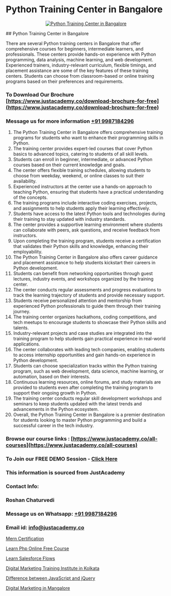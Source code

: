 # Python Training Center in Bangalore

<p align="center">
  <a href="https://justacademy.co/course-detail/python-training">
    <img src="https://justacademy.co/storage2/course_image/1709713400_course_image.webp" alt="Python Training Center in Bangalore">
  </a>
</p>
## Python Training Center in Bangalore

There are several Python training centers in Bangalore that offer comprehensive courses for beginners, intermediate learners, and professionals. These centers provide hands-on experience with Python programming, data analysis, machine learning, and web development. Experienced trainers, industry-relevant curriculum, flexible timings, and placement assistance are some of the key features of these training centers. Students can choose from classroom-based or online training programs based on their preferences and requirements.
### To Download Our Brochure [https://www.justacademy.co/download-brochure-for-free](https://www.justacademy.co/download-brochure-for-free)
### Message us for more information [+91 9987184296](https://api.whatsapp.com/send?phone=919987184296)
1) The Python Training Center in Bangalore offers comprehensive training programs for students who want to enhance their programming skills in Python.
2) The training center provides expert-led courses that cover Python basics to advanced topics, catering to students of all skill levels.
3) Students can enroll in beginner, intermediate, or advanced Python courses based on their current knowledge and goals.
4) The center offers flexible training schedules, allowing students to choose from weekday, weekend, or online classes to suit their availability.
5) Experienced instructors at the center use a hands-on approach to teaching Python, ensuring that students have a practical understanding of the concepts.
6) The training programs include interactive coding exercises, projects, and assignments to help students apply their learning effectively.
7) Students have access to the latest Python tools and technologies during their training to stay updated with industry standards.
8) The center provides a supportive learning environment where students can collaborate with peers, ask questions, and receive feedback from instructors.
9) Upon completing the training program, students receive a certification that validates their Python skills and knowledge, enhancing their employability.
10) The Python Training Center in Bangalore also offers career guidance and placement assistance to help students kickstart their careers in Python development.
11) Students can benefit from networking opportunities through guest lectures, industry events, and workshops organized by the training center.
12) The center conducts regular assessments and progress evaluations to track the learning trajectory of students and provide necessary support.
13) Students receive personalized attention and mentorship from experienced Python professionals to guide them through their training journey.
14) The training center organizes hackathons, coding competitions, and tech meetups to encourage students to showcase their Python skills and talents.
15) Industry-relevant projects and case studies are integrated into the training program to help students gain practical experience in real-world applications.
16) The center collaborates with leading tech companies, enabling students to access internship opportunities and gain hands-on experience in Python development.
17) Students can choose specialization tracks within the Python training program, such as web development, data science, machine learning, or automation, based on their interests.
18) Continuous learning resources, online forums, and study materials are provided to students even after completing the training program to support their ongoing growth in Python.
19) The training center conducts regular skill development workshops and seminars to keep students updated with the latest trends and advancements in the Python ecosystem.
20) Overall, the Python Training Center in Bangalore is a premier destination for students looking to master Python programming and build a successful career in the tech industry.

### Browse our course links : [https://www.justacademy.co/all-courses](https://www.justacademy.co/all-courses) 
### To Join our FREE DEMO Session - [Click Here](https://www.justacademy.co/register-for-course-demo)


### This information is sourced from JustAcademy
### Contact Info:
### Roshan Chaturvedi
### Message us on Whatsapp: [+91 9987184296](https://api.whatsapp.com/send?phone=919987184296)
### Email id: [info@justacademy.co](mailto:info@justacademy.co)
                
[Mern Certification](https://www.linkedin.com/pulse/mern-certification-justacademy-chandigarh-z6y1e/)

[Learn Php Online Free Course](https://www.linkedin.com/pulse/learn-php-online-free-course-justacademy-manchester-g5xaf?trackingId=Ix1PwAaLjGkyp1UNA2G9kw%3D%3D&lipi=urn%3Ali%3Apage%3Ad_flagship3_company_admin%3BjwbjXdoOSmefqxJib%2FbqYQ%3D%3D)

[Learn Salesforce Flows](https://medium.com/@surajvaishnav5015/learn-salesforce-flows-19a3f8b5e41e)

[Digital Marketing Training Institute in Kolkata](https://medium.com/@ranemanish460/digital-marketing-training-institute-in-kolkata-7cd8822e9559)

[Difference between JavaScript and jQuery](https://justacademyin.github.io/justacademy/difference-between-javascript-and-jquery)

[Digital Marketing in Mangalore](https://justacademyin.github.io/justacademy/digital-marketing-in-mangalore)

